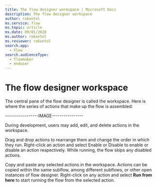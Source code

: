 ```yaml
---
title: The flow designer workspace | Microsoft Docs
description: The flow designer workspace
author: rokontol
ms.service: flow
ms.topic: article
ms.date: 09/01/2020
ms.author: rokontol
ms.reviewer: rokontol
search.app: 
  - Flow
search.audienceType: 
  - flowmaker
  - enduser
---
```


# The flow designer workspace

The central pane of the flow designer is called the workspace. Here is where the series of actions that make up the flow is assembled:

-----------------IMAGE----------------

During development, users may add, edit, and delete actions in the workspace.

Drag and drop actions to rearrange them and change the order in which they run. Right-click an action and select Enable or Disable to enable or disable an action respectively. While running, the flow skips any disabled actions.

Copy and paste any selected actions in the workspace. Actions can be copied within the same subflow, among different subflows, or other open instances of flow designer. Right-click on any action and select **Run from here** to start running the flow from the selected action.